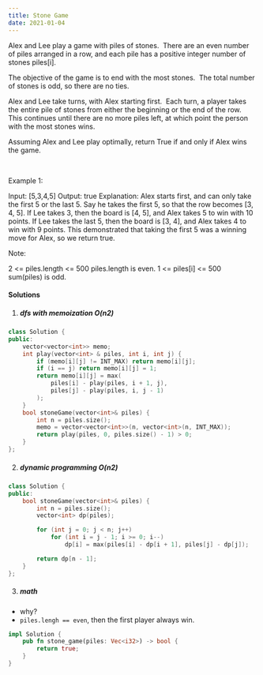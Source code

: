 ```yaml
---
title: Stone Game
date: 2021-01-04
---
```

Alex and Lee play a game with piles of stones.  There are an even number of piles arranged in a row, and each pile has a positive integer number of stones piles[i].

The objective of the game is to end with the most stones.  The total number of stones is odd, so there are no ties.

Alex and Lee take turns, with Alex starting first.  Each turn, a player takes the entire pile of stones from either the beginning or the end of the row.  This continues until there are no more piles left, at which point the person with the most stones wins.

Assuming Alex and Lee play optimally, return True if and only if Alex wins the game.

 

Example 1:

Input: [5,3,4,5]
Output: true
Explanation: 
Alex starts first, and can only take the first 5 or the last 5.
Say he takes the first 5, so that the row becomes [3, 4, 5].
If Lee takes 3, then the board is [4, 5], and Alex takes 5 to win with 10 points.
If Lee takes the last 5, then the board is [3, 4], and Alex takes 4 to win with 9 points.
This demonstrated that taking the first 5 was a winning move for Alex, so we return true.
 

Note:

2 <= piles.length <= 500
piles.length is even.
1 <= piles[i] <= 500
sum(piles) is odd.

#### Solutions

1. ##### dfs with memoization O(n2)

```cpp
class Solution {
public:
    vector<vector<int>> memo;
    int play(vector<int> & piles, int i, int j) {
        if (memo[i][j] != INT_MAX) return memo[i][j];
        if (i == j) return memo[i][j] = 1;
        return memo[i][j] = max(
            piles[i] - play(piles, i + 1, j), 
            piles[j] - play(piles, i, j - 1)
        );
    }
    bool stoneGame(vector<int>& piles) {
        int n = piles.size();
        memo = vector<vector<int>>(n, vector<int>(n, INT_MAX));
        return play(piles, 0, piles.size() - 1) > 0;
    }
};
```

2. ##### dynamic programming O(n2)

```cpp
class Solution {
public:
    bool stoneGame(vector<int>& piles) {
        int n = piles.size();
        vector<int> dp(piles);

        for (int j = 0; j < n; j++)
            for (int i = j - 1; i >= 0; i--)
                dp[i] = max(piles[i] - dp[i + 1], piles[j] - dp[j]);

        return dp[n - 1];
    }
};
```

3. ##### math

- why?
- `piles.lengh == even`, then the first player always win.

```rust
impl Solution {
    pub fn stone_game(piles: Vec<i32>) -> bool {
        return true;
    }
}
```